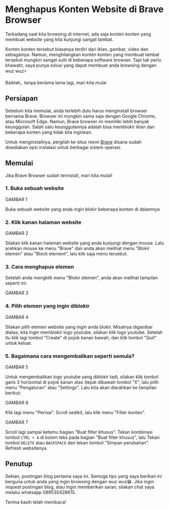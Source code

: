 # Menghapus Konten Website di Brave Browser

Terkadang saat kita browsing di internet, ada saja konten konten yang membuat website yang kita kunjungi sangat lambat.

Konten konten tersebut biasanya terdiri dari iklan, gambar, video dan sebagainya. Namun, menghilangkan konten konten yang membuat lambat tersebut mungkin sangat sulit di beberapa software browser. Tapi tak perlu khawatir, saya punya solusi yang dapat membuat anda browsing dengan wuz wuz⚡

Baiklah,. tanpa berlama lama lagi, mari kita mulai

## Persiapan
Sebelum kita memulai, anda terlebih dulu harus menginstall browser bernama Brave. Browser ini mungkin sama saja dengan Google Chrome, atau Microsoft Edge. Namun, Brave browser ini memiliki lebih banyak keunggulan. Salah satu keunggulannya adalah bisa memblokir iklan dan beberapa konten yang tidak kita inginkan.

Untuk menginstallnya, pergilah ke situs resmi [Brave](https://brave.com) disana sudah disediakan opsi instalasi untuk berbagai sistem operasi.

## Memulai
Jika Brave Browser sudah terinstall, mari kita mulai!

### 1. Buka sebuah website

GAMBAR 1

Buka sebuah website yang anda ingin blokir beberapa konten di dalamnya

### 2. Klik kanan halaman website

GAMBAR 2

Silakan klik kanan halaman website yang anda kunjungi dengan mouse. Lalu arahkan mouse ke menu "Brave" dan anda akan melihat menu "Blokir elemen" atau "Block element", lalu klik saja menu tersebut.

### 3. Cara menghapus elemen
Setelah anda mengklik menu "Blokir elemen", anda akan melihat tampilan seperti ini:

GAMBAR 3

### 4. Pilih elemen yang ingin diblokir

GAMBAR 4

Silakan pilih elemen website yang ingin anda blokir. Misalnya digambar diatas, kita ingin memblokir logo youtube, silakan klik logo youtube. Setelah itu klik lagi tombol "Create" di pojok kanan bawah, dan klik tombol "Quit" untuk keluar.

### 5. Bagaimana cara mengembalikan seperti semula?

GAMBAR 5

Untuk mengembalikan logo youtube yang diblokir tadi, silakan klik tombol garis 3 horizontal di pojok kanan atas (tepat dibawah tombol "X", lalu pilih menu "Pengaturan" atau "Settings". Lalu kita akan diarahkan ke tampilan berikut:

GAMBAR 6

Klik lagi menu "Perisai". Scroll sedikit, lalu klik menu "Filter konten". 

GAMBAR 7

Scroll lagi sampai ketemu bagian "Buat filter khusus". Tekan kombinasi tombol ```CTRL + A``` di kolom teks pada bagian "Buat filter khusus", lalu Tekan tombol ```DELETE``` atau ```BACKSPACE``` dan tekan tombol "Simpan perubahan". Refresh websitenya.

## Penutup
Sekian, postingan blog pertama saya ini. Semoga tips yang saya berikan ini berguna untuk anda yang ingin browsing dengan wuz wuz😁. Jika ingin request postingan blog, atau ingin memberikan saran, silakan chat saya melalui whatsapp 089530428615.

Terima kasih telah membaca!
